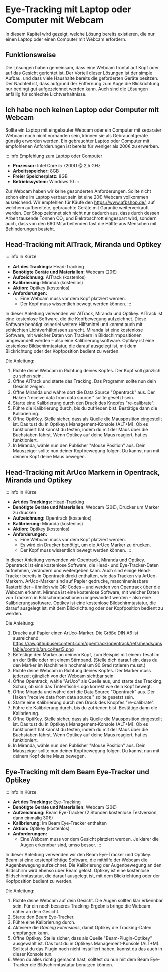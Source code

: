 # Eye-Tracking mit Laptop oder Computer mit Webcam

In diesem Kapitel wird gezeigt, welche Lösung bereits existieren, die nur einen Laptop oder einen Computer mit Webcam erfordern.

## Funktionsweise

Die Lösungen haben gemeinsam, dass eine Webcam frontal auf Kopf oder auf das Gesicht gerichtet ist.
Der Vorteil dieser Lösungen ist der simple Aufbau, und dass viele Haushalte bereits die geforderten Geräte besitzen.
Der Nachteil ist, dass aufgrund der Entfernung zum Auge die Blickrichtung nur bedingt gut aufgezeichnet werden kann.
Auch sind die Lösungen anfällig für schlechte Lichtverhältnisse.

## Ich habe noch keinen Laptop oder Computer mit Webcam
Sollte ein Laptop mit eingebauter Webcam oder ein Computer mit separater Webcam noch nicht vorhanden sein, können sie als Gebrauchtgeräte günstig erworden werden.
Ein gebrauchter Laptop oder Computer mit empfohlenen Anforderungen ist bereits für weniger als 200€ zu erwerben.

::: info Empfehlung zum Laptop oder Computer
- **Prozessor:** Intel Core i5 7200U @ 2,5 GHz
- **Arbeitsspeicher:** 8GB
- **Freier Speicherplatz:** 8GB
- **Betriebssystem:** Windows 10
:::

Zur Webcam haben wir keine gesonderten Anforderungen. Sollte nicht schon eine im Laptop verbaut sein ist eine 20€-Webcam vollkommen ausreichend.
Wir empfehlen für Käufe den https://www.afbshop.de/, auf welchem aufbereitete, gebrauchte Geräte mit Garantie weiterverkauft werden.
Der Shop zeichnet sich nicht nur dadurch aus, dass durch dessen Arbeit tausende Tonnen CO₂ und Elektroschrott eingespart wird, sondern auch, dass von den 660 Mitarbeitenden fast die Hälfte aus Menschen mit Behinderungen besteht.

## Head-Tracking mit AITrack, Miranda und Optikey

::: info In Kürze
- **Art des Trackings:** Head-Tracking
- **Benötigte Geräte und Materialien:** Webcam (20€)
- **Aufzeichnung:** AITrack (kostenlos)
- **Kalibrierung:** Miranda (kostenlos)
- **Aktion:** Optikey (kostenlos)
- **Anforderungen:**
    - Eine Webcam muss vor dem Kopf platziert werden.
    - Der Kopf muss wissentlich bewegt werden können.
:::

In dieser Anleitung verwenden wir AITrack, Miranda und Optikey.
AITrack ist eine kostenlose Software, die die Kopfbewegung aufzeichnet.
Diese Software benötigt keinerlei weitere Hilfsmittel und kommt auch mit schlechten Lichtverhältnissen zurecht.
Miranda ist eine kostenlose Software, mit welcher Daten von Trackern in Bildschirmpositionen umgewandelt werden – also eine Kalibrierungssoftware.
Optikey ist eine kostenlose Bildschirmtastatur, die darauf ausgelegt ist, mit dem Blickrichtung oder der Kopfposition bedient zu werden.

Die Anleitung:
1. Richte deine Webcam in Richtung deines Kopfes.
   Der Kopf soll gänzlich zu sehen sein.
2. Öffne AITrack und starte das Tracking. Das Programm sollte nun dein Gesicht zeigen.
3. Öffne Miranda und währe dort die Data Source "Opentrack" aus. Der Haken "receive data from data source." sollte gesetzt sein.
5. Starte eine Kalibrierung durch den Druck des Knopfes "re-calibrate".
6. Führe die Kalibrierung durch, bis du zufrieden bist. Bestätige dann die Kalibrierung.
7. Öffne OptiKey. Stelle sicher, dass als Quelle die Mausposition eingestellt ist. Das tust du in Optikeys Management-Konsole (ALT+M). Ob es funktioniert hat kannst du testen, indem du mit der Maus über die Buchstaben fährst. Wenn Optikey auf deine Maus reagiert, hat es funktioniert.
8. In Miranda, wähle nun den Publisher "Mouse Position" aus. Dein Mauszeiger sollte nun deiner Kopfbewegung folgen. Du kannst nun mit deinem Kopf deine Maus bewegen.


## Head-Tracking mit ArUco Markern in Opentrack, Miranda und Optikey

::: info In Kürze
- **Art des Trackings:** Head-Tracking
- **Benötigte Geräte und Materialien:** Webcam (20€), Drucker um Marker zu drucken
- **Aufzeichnung:** Opentrack (kostenlos)
- **Kalibrierung:** Miranda (kostenlos)
- **Aktion:** Optikey (kostenlos)
- **Anforderungen:**
    - Eine Webcam muss vor dem Kopf platziert werden.
    - Es wird ein Drucker benötigt, um die ArUco Marker zu drucken.
    - Der Kopf muss wissentlich bewegt werden können.
:::

In dieser Anleitung verwenden wir Opentrack, Miranda und Optikey.
Opentrack ist eine kostenlose Software, die Head- und Eye-Tracker-Daten aufnehmen, verändern und weitergeben kann.
Auch sind einige Head-Tracker bereits in Opentrack direkt enthalten, wie das Tracken via ArUco-Markern.
ArUco-Marker sind auf Papier gedrucke, maschinenlesbare Rasterbilder – ähnlich wie QR-Codes – und werden von Opentrack über die Webcam erkannt.
Miranda ist eine kostenlose Software, mit welcher Daten von Trackern in Bildschirmpositionen umgewandelt werden – also eine Kalibrierungssoftware.
Optikey ist eine kostenlose Bildschirmtastatur, die darauf ausgelegt ist, mit dem Blickrichtung oder der Kopfposition bedient zu werden.

Die Anleitung:
1. Drucke auf Papier einen ArUco-Marker. Die Größe DIN A6 ist ausreichend: https://raw.githubusercontent.com/opentrack/opentrack/refs/heads/unstable/contrib/aruco/test3.png
2. Befestige den Marker an deinem Kopf, zum Beispiel mit einem Tesafilm an der Brille oder mit einem Stirnband. (Stelle dich darauf ein, dass du den Marker im Nachhinein nochmal um 90 Grad rotieren musst.)
3. Richte deine Webcam in Richtung deines Kopfes.
   Der Marker muss jederzeit gänzlich von der Webcam sichtbar sein.
4. Öffne Opentrack, wähle "ArUco" als Quelle aus, und starte das Tracking. Schau, ob sich das Tintenfisch-Logo korrekt wie dein Kopf bewegt.
3. Öffne Miranda und währe dort die Data Source "Opentrack" aus. Der Haken "receive data from data source." sollte gesetzt sein.
5. Starte eine Kalibrierung durch den Druck des Knopfes "re-calibrate".
6. Führe die Kalibrierung durch, bis du zufrieden bist. Bestätige dann die Kalibrierung.
7. Öffne OptiKey. Stelle sicher, dass als Quelle die Mausposition eingestellt ist. Das tust du in Optikeys Management-Konsole (ALT+M). Ob es funktioniert hat kannst du testen, indem du mit der Maus über die Buchstaben fährst. Wenn Optikey auf deine Maus reagiert, hat es funktioniert.
8. In Miranda, wähle nun den Publisher "Mouse Position" aus. Dein Mauszeiger sollte nun deiner Kopfbewegung folgen. Du kannst nun mit deinem Kopf deine Maus bewegen.

## Eye-Tracking mit dem Beam Eye-Tracker und Optikey

::: info In Kürze
- **Art des Trackings:** Eye-Tracking
- **Benötigte Geräte und Materialien:** Webcam (20€)
- **Aufzeichnung:** Beam Eye-Tracker (2 Stunden kostenlose Testversion, dann einmalig 30€)
- **Kalibrierung:** Im Beam Eye-Tracker enthalten
- **Aktion:** Optikey (kostenlos)
- **Anforderungen:**
    - Eine Webcam muss vor dem Gesicht platziert werden.
      Je klarer die Augen erkennbar sind, umso besser.
:::

In dieser Anleitung verwenden wir den Beam Eye-Tracker und Optikey.
Beam ist eine kostenpflichtige Software, die mithilfe der Webcam die Augenbewegung aufzeichnet.
Die Kalibrierung der Augenbewegung an den Bildschirm wird ebenso über Beam gelöst.
Optikey ist eine kostenlose Bildschirmtastatur, die darauf ausgelegt ist, mit dem Blickrichtung oder der Kopfposition bedient zu werden.

Die Anleitung:
1. Richte deine Webcam auf dein Gesicht.
   Die Augen sollten klar erkennbar sein.
   Für ein noch besseres Tracking-Ergebnis bringe die Webcam näher an dein Gesicht.
2. Starte den Beam Eye-Tracker.
3. Führe eine Kalibrierung durch.
4. Aktiviere die _Gaming Extensions_, damit Optikey die Tracking-Daten empfangen kann.
5. Öffne Optikey. Stelle sicher, dass als Quelle "Beam-Plugin-Optikey" ausgewählt ist. Das tust du in Optikeys Management-Konsole (ALT+M). Solltest du das Plugin noch nicht installiert haben, kannst du das auch in dieser Konsole tun.
6. Wenn du alles richtig gemacht hast, solltest du nun mit dem Beam Eye-Tracker die Bildschirmtastatur benutzen können.
